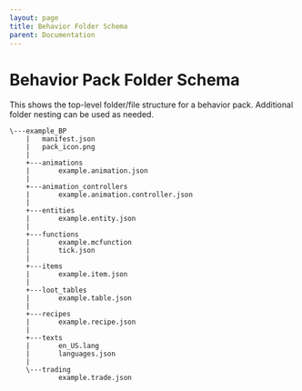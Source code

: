```yaml
---
layout: page
title: Behavior Folder Schema
parent: Documentation
---
```


# Behavior Pack Folder Schema

This shows the top-level folder/file structure for a behavior pack. Additional folder nesting can be used as needed.

```
\---example_BP
    |   manifest.json
    |   pack_icon.png
    |   
    +---animations
    |       example.animation.json
    |       
    +---animation_controllers
    |       example.animation.controller.json
    |       
    +---entities
    |       example.entity.json
    |       
    +---functions
    |       example.mcfunction
    |       tick.json
    |       
    +---items
    |       example.item.json
    |       
    +---loot_tables
    |       example.table.json
    |       
    +---recipes
    |       example.recipe.json
    |       
    +---texts
    |       en_US.lang
    |       languages.json
    |       
    \---trading
            example.trade.json
```
